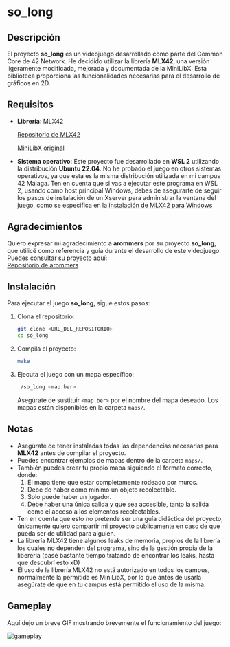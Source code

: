 # so_long

## Descripción

El proyecto **so_long** es un videojuego desarrollado como parte del Common Core de 42 Network. He decidido utilizar la librería **MLX42**, una versión ligeramente modificada, mejorada y documentada de la MiniLibX. Esta biblioteca proporciona las funcionalidades necesarias para el desarrollo de gráficos en 2D.

## Requisitos

- **Librería**: MLX42

  [Repositorio de MLX42](https://github.com/42-Fundacion-Telefonica/MLX42/tree/master)
  
  [MiniLibX original](https://github.com/42Paris/minilibx-linux)

- **Sistema operativo**: Este proyecto fue desarrollado en **WSL 2** utilizando la distribución **Ubuntu 22.04**. No he probado el juego en otros sistemas operativos, ya que esta es la misma distribución utilizada en mi campus 42 Málaga.
Ten en cuenta que si vas a ejecutar este programa en WSL 2, usando como host principal Windows, debes de asegurarte de seguir los pasos de instalación de un Xserver para administrar la ventana del juego, como se especifica en la [instalación de MLX42 para Windows](https://github.com/42-Fundacion-Telefonica/MLX42/tree/master?tab=readme-ov-file#for-windows-with-windows-subsystem-for-linux-2-wsl2)
## Agradecimientos

Quiero expresar mi agradecimiento a **arommers** por su proyecto **so_long**, que utilicé como referencia y guía durante el desarrollo de este videojuego. Puedes consultar su proyecto aquí:  
[Repositorio de arommers](https://github.com/arommers/so_long/tree/master)

## Instalación

Para ejecutar el juego **so_long**, sigue estos pasos:

1. Clona el repositorio:
   ```bash
   git clone <URL_DEL_REPOSITORIO>
   cd so_long
   ```

2. Compila el proyecto:
   ```bash
   make
   ```

3. Ejecuta el juego con un mapa específico:
   ```bash
   ./so_long <map.ber>
   ```
   Asegúrate de sustituir `<map.ber>` por el nombre del mapa deseado. Los mapas están disponibles en la carpeta `maps/`.

## Notas

- Asegúrate de tener instaladas todas las dependencias necesarias para **MLX42** antes de compilar el proyecto.
- Puedes encontrar ejemplos de mapas dentro de la carpeta `maps/`.
- También puedes crear tu propio mapa siguiendo el formato correcto, donde:
  1. El mapa tiene que estar completamente rodeado por muros.
  2. Debe de haber como mínimo un objeto recolectable.
  3. Solo puede haber un jugador.
  4. Debe haber una única salida y que sea accesible, tanto la salida como el acceso a los elementos recolectables.
- Ten en cuenta que esto no pretende ser una guía didáctica del proyecto, únicamente quiero compartir mi proyecto publicamente en caso de que pueda ser de utilidad para alguien.
- La librería MLX42 tiene algunos leaks de memoria, propios de la librería los cuales no dependen del programa, sino de la gestión propia de la liberería (pasé bastante tiempo tratando de encontrar los leaks, hasta que descubrí esto xD)
- El uso de la librería MLX42 no está autorizado en todos los campus, normalmente la permitida es MiniLibX, por lo que antes de usarla asegúrate de que en tu campus está permitido el uso de la misma.
 
 ## Gameplay
  Aquí dejo un breve GIF mostrando brevemente el funcionamiento del juego:
  
![gameplay](https://github.com/user-attachments/assets/5ea54a2a-21d3-4523-b066-e1dbc15c715d)


